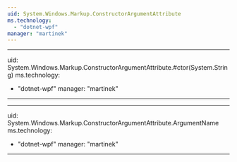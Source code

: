 ```yaml
---
uid: System.Windows.Markup.ConstructorArgumentAttribute
ms.technology: 
  - "dotnet-wpf"
manager: "martinek"
---
```


---
uid: System.Windows.Markup.ConstructorArgumentAttribute.#ctor(System.String)
ms.technology: 
  - "dotnet-wpf"
manager: "martinek"
---

---
uid: System.Windows.Markup.ConstructorArgumentAttribute.ArgumentName
ms.technology: 
  - "dotnet-wpf"
manager: "martinek"
---
